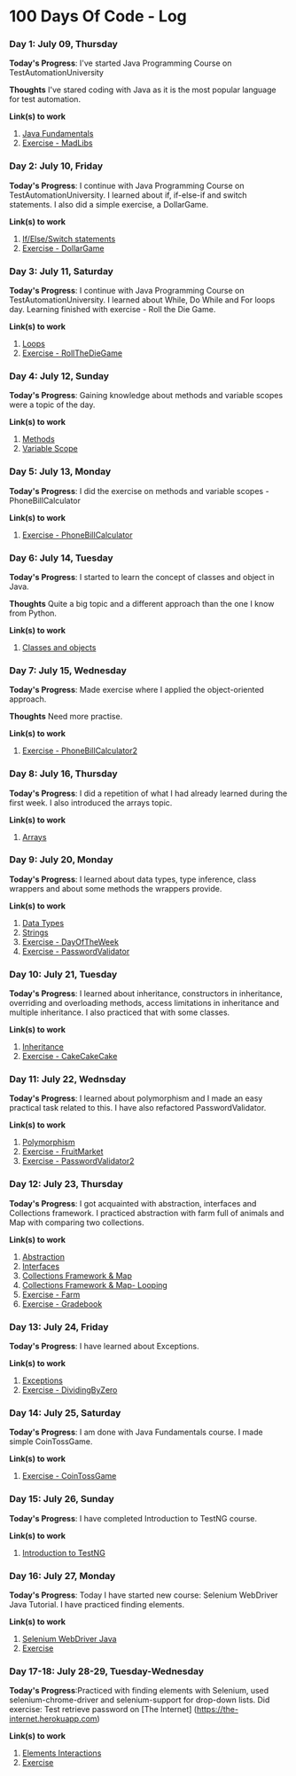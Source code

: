 # 100 Days Of Code - Log

### Day 1: July 09, Thursday

**Today's Progress**: I've started Java Programming Course on TestAutomationUniversity

**Thoughts** I've stared coding with Java as it is the most popular language for test automation.

**Link(s) to work**
1. [Java Fundamentals](https://testautomationu.applitools.com/java-programming-course/chapter2.html)
2. [Exercise - MadLibs](https://github.com/olakowalczyk/100-days-of-code-excersises/blob/master/chapter2/MadLibs.java)

### Day 2: July 10, Friday

**Today's Progress**: I continue with Java Programming Course on TestAutomationUniversity. I learned about if, if-else-if and switch statements. I also did a simple exercise, a DollarGame.

**Link(s) to work**
1. [If/Else/Switch statements](https://testautomationu.applitools.com/java-programming-course/chapter3a.html)
2. [Exercise - DollarGame](https://github.com/olakowalczyk/100-days-of-code-excersises/blob/master/chapter3/DollarGame.java)

### Day 3: July 11, Saturday

**Today's Progress**: I continue with Java Programming Course on TestAutomationUniversity. I learned about While, Do While and For loops day. Learning finished with exercise - Roll the Die Game.

**Link(s) to work**
1. [Loops](https://testautomationu.applitools.com/java-programming-course/chapter4d.html)
2. [Exercise - RollTheDieGame](https://github.com/olakowalczyk/100-days-of-code-excersises/blob/master/chapter4/RollTheDieGame.java)

### Day 4: July 12, Sunday

**Today's Progress**: Gaining knowledge about methods and variable scopes were a topic of the day.

**Link(s) to work**
1. [Methods](https://testautomationu.applitools.com/java-programming-course/chapter5a.html)
2. [Variable Scope](https://testautomationu.applitools.com/java-programming-course/chapter5b.html)

### Day 5: July 13, Monday

**Today's Progress**: I did the exercise on methods and variable scopes - PhoneBillCalculator

**Link(s) to work**
1. [Exercise - PhoneBillCalculator](https://github.com/olakowalczyk/100-days-of-code-excersises/blob/master/chapter5/PhoneBillCalculator.java)

### Day 6: July 14, Tuesday

**Today's Progress**: I started to learn the concept of classes and object in Java.

**Thoughts** Quite a big topic and a different approach than the one I know from Python.

**Link(s) to work**
1. [Classes and objects](https://testautomationu.applitools.com/java-programming-course/chapter6a.html)

### Day 7: July 15, Wednesday

**Today's Progress**: Made exercise where I applied the object-oriented approach. 

**Thoughts** Need more practise.

**Link(s) to work**
1. [Exercise - PhoneBillCalculator2](https://github.com/olakowalczyk/100-days-of-code-exercises/tree/master/chapter6)

### Day 8: July 16, Thursday

**Today's Progress**: I did a repetition of what I had already learned during the first week. I also introduced the arrays topic.

**Link(s) to work**
1. [Arrays](https://testautomationu.applitools.com/java-programming-course/chapter7a.html)

### Day 9: July 20, Monday

**Today's Progress**: I learned about data types, type inference, class wrappers and about some methods the wrappers provide.

**Link(s) to work**
1. [Data Types](https://testautomationu.applitools.com/java-programming-course/chapter8a.html)
2. [Strings](https://testautomationu.applitools.com/java-programming-course/chapter8b.html)
3. [Exercise - DayOfTheWeek](https://github.com/olakowalczyk/100-days-of-code-exercises/blob/master/chapter7/DayOfTheWeek.java)
4. [Exercise - PasswordValidator](https://github.com/olakowalczyk/100-days-of-code-exercises/blob/master/chapter8/PasswordValidator.java)

### Day 10: July 21, Tuesday

**Today's Progress**: I learned about inheritance, constructors in inheritance, overriding and overloading methods, access limitations in inheritance and multiple inheritance. I also practiced that with some classes.

**Link(s) to work**
1. [Inheritance](https://testautomationu.applitools.com/java-programming-course/chapter9a.html)
2. [Exercise - CakeCakeCake](https://github.com/olakowalczyk/100-days-of-code-exercises/tree/master/chapter9)

### Day 11: July 22, Wednsday

**Today's Progress**: I learned about polymorphism and I made an easy practical task related to this. I have also refactored PasswordValidator.

**Link(s) to work**
1. [Polymorphism](https://testautomationu.applitools.com/java-programming-course/chapter10.html)
2. [Exercise - FruitMarket](https://github.com/olakowalczyk/100-days-of-code-exercises/tree/master/chapter10/FruitMarket)
3. [Exercise - PasswordValidator2](https://github.com/olakowalczyk/100-days-of-code-exercises/blob/master/chapter8/PasswordValidator2.java)

### Day 12: July 23, Thursday

**Today's Progress**: I got acquainted with abstraction, interfaces and Collections framework. I practiced abstraction with farm full of animals and Map with comparing two collections.

**Link(s) to work**
1. [Abstraction](https://testautomationu.applitools.com/java-programming-course/chapter11a.html)
2. [Interfaces](https://testautomationu.applitools.com/java-programming-course/chapter11b.html)
3. [Collections Framework & Map](https://testautomationu.applitools.com/java-programming-course/chapter12a.html)
4. [Collections Framework & Map- Looping](https://testautomationu.applitools.com/java-programming-course/chapter12b.html)
2. [Exercise - Farm](https://github.com/olakowalczyk/100-days-of-code-exercises/tree/master/chapter11/Farm)
3. [Exercise - Gradebook](https://github.com/olakowalczyk/100-days-of-code-exercises/tree/master/chapter12/Gradebook)

### Day 13: July 24, Friday

**Today's Progress**: I have learned about Exceptions.

**Link(s) to work**
1. [Exceptions](https://testautomationu.applitools.com/java-programming-course/chapter11a.html)
2. [Exercise - DividingByZero](https://github.com/olakowalczyk/100-days-of-code-exercises/blob/master/chapter13/DividingByZero/DividingByZero.java)

### Day 14: July 25, Saturday

**Today's Progress**: I am done with Java Fundamentals course. I made simple CoinTossGame.

**Link(s) to work**
1. [Exercise - CoinTossGame](https://github.com/olakowalczyk/100-days-of-code-exercises/tree/master/chapter14/CoinTossGame)

### Day 15: July 26, Sunday

**Today's Progress**: I have completed Introduction to TestNG course.

**Link(s) to work**
1. [Introduction to TestNG](https://testautomationu.applitools.com/introduction-to-testng/)

### Day 16: July 27, Monday

**Today's Progress**: Today I have started new course: Selenium WebDriver Java Tutorial. I have practiced finding elements.

**Link(s) to work**
1. [Selenium WebDriver Java](https://testautomationu.applitools.com/selenium-webdriver-tutorial-java/chapter3.html)
2. [Exercise](https://github.com/olakowalczyk/100-days-of-code-exercises/blob/master/JavaSeleniumTutorial/Chapter3ExerciseTest.java)

### Day 17-18: July 28-29, Tuesday-Wednesday

**Today's Progress**:Practiced with finding elements with Selenium, used selenium-chrome-driver and selenium-support for drop-down lists. Did exercise: Test retrieve password on [The Internet] (https://the-internet.herokuapp.com)

**Link(s) to work**
1. [Elements Interactions](https://testautomationu.applitools.com/selenium-webdriver-tutorial-java/chapter4.3.html)
2. [Exercise](https://github.com/olakowalczyk/100-days-of-code-exercises/tree/master/JavaSeleniumTutorial/chapter4_ForgotPasswordTests/src)

